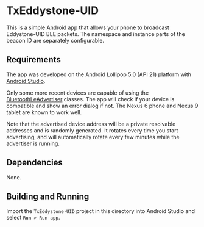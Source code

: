 # TxEddystone-UID

This is a simple Android app that allows your phone to broadcast Eddystone-UID
BLE packets. The namespace and instance parts of the beacon ID are separately
configurable.

## Requirements

The app was developed on the Android Lollipop 5.0 (API 21) platform with
[Android Studio](http://developer.android.com/sdk/).

Only some more recent devices are capable of using the [BluetoothLeAdvertiser](https://developer.android.com/reference/android/bluetooth/le/BluetoothLeAdvertiser.html)
classes. The app will check if your device is compatible and show an error
dialog if not. The Nexus 6 phone and Nexus 9 tablet are known to work well.

Note that the advertised device address will be a private resolvable addresses
and is randomly generated. It rotates every time you start advertising, and
will automatically rotate every few minutes while the advertiser is running.

## Dependencies

None.

## Building and Running

Import the `TxEddystone-UID` project in this directory into Android Studio and
select `Run > Run app`.
